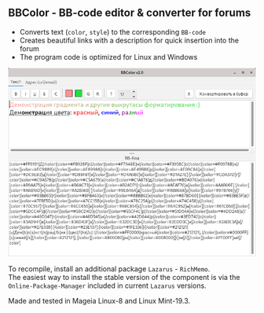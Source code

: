 BBColor - BB-code editor & converter for forums
---
- Converts text (`color`, `style`) to the corresponding `BB-code`
- Creates beautiful links with a description for quick insertion into the forum
- The program code is optimized for Linux and Windows
  
![](https://github.com/AKotov-dev/bbcolor/blob/main/ScreenShots/BBColor-1.png)
  
To recompile, install an additional package `Lazarus` - `RichMemo`.  
The easiest way to install the stable version of the component is via the `Online-Package-Manager` included in current `Lazarus` versions.

Made and tested in Mageia Linux-8 and Linux Mint-19.3.
